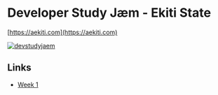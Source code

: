 # Developer Study Jæm - Ekiti State

[https://aekiti.com](https://aekiti.com)

[![devstudyjaem](https://img.youtube.com/vi/Sl3K1_QR1Go/0.jpg)](https://www.youtube.com/watch?v=Sl3K1_QR1Go "Developer Study Jæm - Ekiti State")

## Links

* [Week 1](week1)
